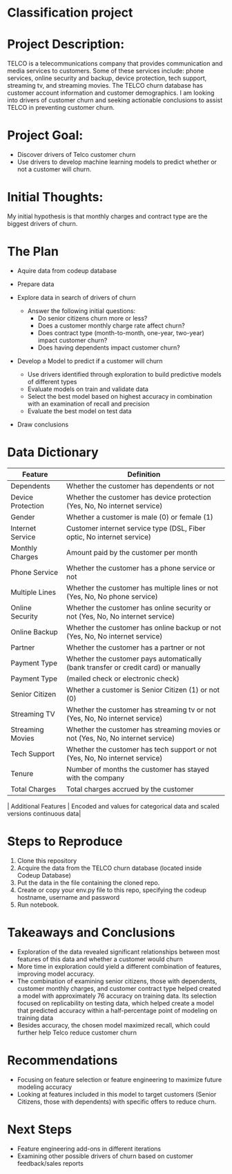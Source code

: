 # Classification project

# Project Description:
TELCO is a telecommunications company that provides communication and media services to customers. Some of these services include: phone services, online security and backup, device protection, tech support, streaming tv, and streaming movies. The TELCO churn database has customer account information and customer demographics. I am looking into drivers of customer churn and seeking actionable conclusions to assist TELCO in preventing customer churn.

# Project Goal:
* Discover drivers of Telco customer churn
* Use drivers to develop machine learning models to predict whether or not a customer will churn.

# Initial Thoughts:
My initial hypothesis is that monthly charges and contract type are the biggest drivers of churn.

# The Plan
* Aquire data from codeup database

* Prepare data

* Explore data in search of drivers of churn

  * Answer the following initial questions:
    * Do senior citizens churn more or less?
    * Does a customer monthly charge rate affect churn?
    * Does contract type (month-to-month, one-year, two-year) impact customer churn?
    * Does having dependents impact customer churn?
  
* Develop a Model to predict if a customer will churn

    * Use drivers identified through exploration to build predictive models of different types
    * Evaluate models on train and validate data
    * Select the best model based on highest accuracy in combination with an examination of recall and precision
    * Evaluate the best model on test data
    
* Draw conclusions



# Data Dictionary

| Feature | Definition |
| --- | --- |
| Dependents | Whether the customer has dependents or not |
| Device Protection | Whether the customer has device protection (Yes, No, No internet service) |
| Gender | Whether a customer is male (0) or female (1) |
| Internet Service | Customer internet service type (DSL, Fiber optic, No internet service)|
| Monthly Charges | Amount paid by the customer per month |
| Phone Service | Whether the customer has a phone service or not |
| Multiple Lines | Whether the customer has multiple lines or not (Yes, No, No phone service)|
| Online Security | Whether the customer has online security or not (Yes, No, No internet service) |
| Online Backup | Whether the customer has online backup or not (Yes, No, No internet service) |
| Partner | Whether the customer has a partner or not |
| Payment Type | Whether the customer pays automatically (bank transfer or credit card) or manually
| Payment Type | (mailed check or electronic check)
| Senior Citizen | Whether a customer is Senior Citizen (1) or not (0) |
| Streaming TV | Whether the customer has streaming tv or not (Yes, No, No internet service) |
| Streaming Movies | Whether the customer has streaming movies or not (Yes, No, No internet service) |
| Tech Support | Whether the customer has tech support or not (Yes, No, No internet service) |
| Tenure | Number of months the customer has stayed with the company |
| Total Charges| Total charges accrued by the customer


| Additional Features | Encoded and values for categorical data and scaled versions continuous data|

# Steps to Reproduce

1. Clone this repository
2. Acquire the data from the TELCO churn database (located inside Codeup Database)
3. Put the data in the file containing the cloned repo.
4. Create or copy your env.py file to this repo, specifying the codeup hostname, username and password
5. Run notebook.

# Takeaways and Conclusions

* Exploration of the data revealed significant relationships between most features of this data and whether a customer would churn
* More time in exploration could yield a different combination of features, improving model accuracy.
* The combination of examining senior citizens, those with dependents, customer monthly charges, and customer contract type helped created a model with approximately 76 accuracy on training data. Its selection focused on replicability on testing data, which helped create a model that predicted accuracy within a half-percentage point of modeling on training data
* Besides accuracy, the chosen model maximized recall, which could further help Telco reduce customer churn

# Recommendations

* Focusing on feature selection or feature engineering to maximize future modeling accuracy
* Looking at features included in this model to target customers (Senior Citizens, those with dependents) with specific offers to reduce churn.

# Next Steps

* Feature engineering add-ons in different iterations
* Examining other possible drivers of churn based on customer feedback/sales reports